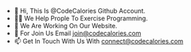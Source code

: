 - 👋 Hi, This Is @CodeCalories Github Account.
- 🚶‍♂️ We Help Prople To Exercise Programming.
- 🌱 We Are Working On Our Website.
- 💞️ For Join Us Email join@codecalories.com
- 📫 Get In Touch With Us With connect@codecalories.com
